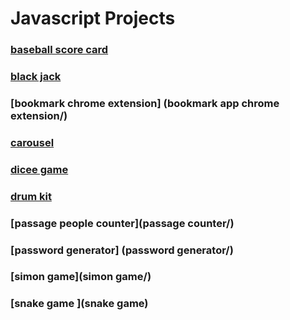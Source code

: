 # Javascript Projects #

### [baseball score card](baseball-score/index.html) 
### [black jack ](black-jack/)
### [bookmark chrome extension] (bookmark app chrome extension/)
### [carousel ](carousel/)
### [dicee game](dicee-game/) 
### [drum kit ](drum-kit/)
### [passage people counter](passage counter/) 
### [password generator] (password generator/)
### [simon game](simon game/)
### [snake game ](snake game)